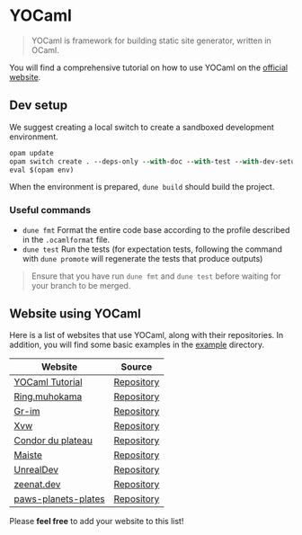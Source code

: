 # YOCaml

> YOCaml is framework for building static site generator, written in
> OCaml.

You will find a comprehensive tutorial on how to use YOCaml on the
[official website](https://yocaml.github.io/tutorial).

## Dev setup

We suggest creating a local switch to create a sandboxed development
environment.

```ocaml
opam update
opam switch create . --deps-only --with-doc --with-test --with-dev-setup -y
eval $(opam env)
```

When the environment is prepared, `dune build` should build the project.

### Useful commands

- `dune fmt` Format the entire code base according to the profile described in the `.ocamlformat` file.
- `dune test` Run the tests (for expectation tests, following the command with `dune promote` will regenerate the tests that produce outputs)

> Ensure that you have run `dune fmt` and `dune test` before waiting
> for your branch to be merged.

## Website using YOCaml

Here is a list of websites that use YOCaml, along with their
repositories. In addition, you will find some basic examples in the
[example](https://github.com/xhtmlboi/yocaml/tree/main/examples) directory.

| Website | Source |
| -- | -- |
| [YOCaml Tutorial](https://yocaml.github.io/tutorial/) | [Repository](https://github.com/yocaml/yocaml-www) |
| [Ring.muhokama](https://ring.muhokama.fun/) | [Repository](https://github.com/muhokama/ring) |
| [Gr-im](https://gr-im.github.io/) | [Repository](https://github.com/gr-im/site) |
| [Xvw](https://xvw.lol) | [Repository](https://github.com/xvw/capsule) |
| [Condor du plateau](https://site.condor-du-plateau.fr/) | [Repository](https://git.sr.ht/~tim-ats-d/site/) |
| [Maiste](https://maiste.fr) | [Repository](https://codeberg.org/maiste/maiste.fr) |
| [UnrealDev](https://unrealdev.xyz) | [Repository](https://github.com/six-shot/yocaml-portfolio) |
| [zeenat.dev](https://abiola-zeenat.github.io/zeenat-dev/) | [Repository](https://github.com/Abiola-Zeenat/zeenat-dev) |
| [paws-planets-plates](https://paws-planets-plates.netlify.app/) | [Repository](https://github.com/Linda-Njau/paws-planets-plates) |


Please **feel free** to add your website to this list!
